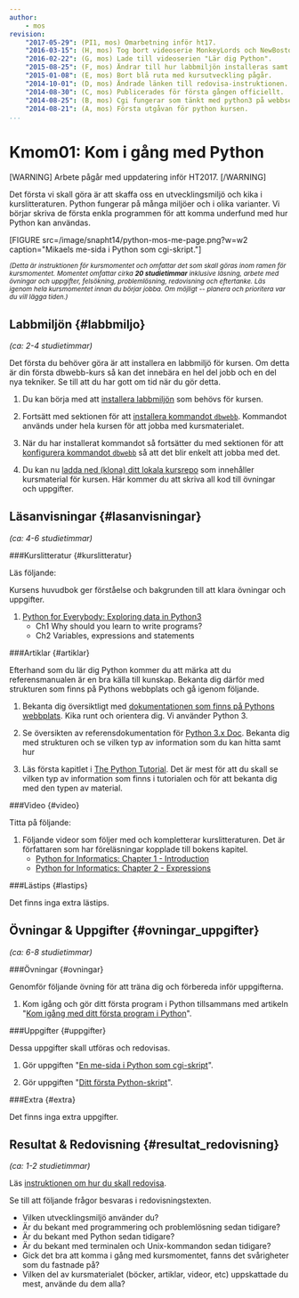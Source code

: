 ```yaml
---
author:
    - mos
revision:
    "2017-05-29": (PI1, mos) Omarbetning inför ht17.
    "2016-03-15": (H, mos) Tog bort videoserie MonkeyLords och NewBoston.
    "2016-02-22": (G, mos) Lade till videoserien "Lär dig Python".
    "2015-08-25": (F, mos) Ändrar till hur labbmiljön installeras samt dbwebb-cli v2.
    "2015-01-08": (E, mos) Bort blå ruta med kursutveckling pågår.
    "2014-10-01": (D, mos) Ändrade länken till redovisa-instruktionen.
    "2014-08-30": (C, mos) Publicerades för första gången officiellt.
    "2014-08-25": (B, mos) Cgi fungerar som tänkt med python3 på webbservern.
    "2014-08-21": (A, mos) Första utgåvan för python kursen.
...
```

Kmom01: Kom i gång med Python
==================================

[WARNING]
Arbete pågår med uppdatering inför HT2017.
[/WARNING]

<!-- Why learn python? -->

Det första vi skall göra är att skaffa oss en utvecklingsmiljö och kika i kurslitteraturen. Python fungerar på många miljöer och i olika varianter. Vi börjar skriva de första enkla programmen för att komma underfund med hur Python kan användas.

[FIGURE src=/image/snapht14/python-mos-me-page.png?w=w2 caption="Mikaels me-sida i Python som cgi-skript."]

<small><i>(Detta är instruktionen för kursmomentet och omfattar det som skall göras inom ramen för kursmomentet. Momentet omfattar cirka **20 studietimmar** inklusive läsning, arbete med övningar och uppgifter, felsökning, problemlösning, redovisning och eftertanke. Läs igenom hela kursmomentet innan du börjar jobba. Om möjligt -- planera och prioritera var du vill lägga tiden.)</i></small>



Labbmiljön  {#labbmiljo}
---------------------------------

*(ca: 2-4 studietimmar)*

Det första du behöver göra är att installera en labbmiljö för kursen. Om detta är din första dbwebb-kurs så kan det innebära en hel del jobb och en del nya tekniker. Se till att du har gott om tid när du gör detta.

1. Du kan börja med att [installera labbmiljön](kurser/python/labbmiljo) som behövs för kursen. 

1. Fortsätt med sektionen för att [installera kommandot `dbwebb`](dbwebb-cli/kom-igang-och-installera). Kommandot används under hela kursen för att jobba med kursmaterialet.

1. När du har installerat kommandot så fortsätter du med sektionen för att [konfigurera kommandot `dbwebb`](dbwebb-cli/konfiguration) så att det blir enkelt att jobba med det.

1. Du kan nu [ladda ned (klona) ditt lokala kursrepo](dbwebb-cli/clone) som innehåller kursmaterial för kursen. Här kommer du att skriva all kod till övningar och uppgifter.



Läsanvisningar  {#lasanvisningar}
---------------------------------

*(ca: 4-6 studietimmar)*


###Kurslitteratur  {#kurslitteratur}

Läs följande:

Kursens huvudbok ger förståelse och bakgrunden till att klara övningar och uppgifter.

1. [Python for Everybody: Exploring data in Python3](kunskap/boken-python-for-everybody-exploring-data-using-python3)
    * Ch1 Why should you learn to write programs?
    * Ch2 Variables, expressions and statements

<!--
1. [Think Python: How to Think Like a Computer Scientist](kunskap/boken-think-python-how-to-think-like-a-computer-scientist).
    * Ch1 The way of the program
    * Ch2 Variables, expressions and statements
-->



###Artiklar {#artiklar}

Efterhand som du lär dig Python kommer du att märka att du referensmanualen är en bra källa till kunskap. Bekanta dig därför med strukturen som finns på Pythons webbplats och gå igenom följande.

1. Bekanta dig översiktligt med [dokumentationen som finns på Pythons webbplats](https://www.python.org/doc/). Kika runt och orientera dig. Vi använder Python 3.

1. Se översikten av referensdokumentation för [Python 3.x Doc](https://docs.python.org/3/). Bekanta dig med strukturen och se vilken typ av information som du kan hitta samt hur 

1. Läs första kapitlet i [The Python Tutorial](https://docs.python.org/3/tutorial/index.html). Det är mest för att du skall se vilken typ av information som finns i tutorialen och för att bekanta dig med den typen av material.



###Video  {#video}

Titta på följande:

1. Följande videor som följer med och kompletterar kurslitteraturen. Det är författaren som har föreläsningar kopplade till bokens kapitel.
    * [Python for Informatics: Chapter 1 - Introduction](https://www.youtube.com/watch?v=G721cooZXgs)
    * [Python for Informatics: Chapter 2 - Expressions](https://www.youtube.com/watch?v=IXXHH6ztsSA)

<!--
1. Videoserien [Lär dig Python](https://www.youtube.com/playlist?list=PLKtP9l5q3ce93pTlN_dnDpsTwGLCXJEpd) är tätt kopplat till kursmaterialet. Kika på de videor som börjar med 0 och 1.
-->



###Lästips {#lastips}

Det finns inga extra lästips.

<!-- Om du känner att du har tid och lust. -->



Övningar & Uppgifter  {#ovningar_uppgifter}
-------------------------------------------

*(ca: 6-8 studietimmar)*



###Övningar {#ovningar}

Genomför följande övning för att träna dig och förbereda inför uppgifterna.

1. Kom igång och gör ditt första program i Python tillsammans med artikeln "[Kom igång med ditt första program i Python](kunskap/kom-igang-med-ditt-forsta-program-i-python)".



###Uppgifter {#uppgifter}

Dessa uppgifter skall utföras och redovisas.

1. Gör uppgiften "[En me-sida i Python som cgi-skript](uppgift/en-me-sida-i-python-som-cgi-skript)".

2. Gör uppgiften "[Ditt första Python-skript](uppgift/ditt-forsta-python-skript)".




###Extra {#extra}

Det finns inga extra uppgifter.



Resultat & Redovisning  {#resultat_redovisning}
-----------------------------------------------

*(ca: 1-2 studietimmar)*

Läs [instruktionen om hur du skall redovisa](kurser/python/redovisa).

Se till att följande frågor besvaras i redovisningstexten.

* Vilken utvecklingsmiljö använder du?
* Är du bekant med programmering och problemlösning sedan tidigare?
* Är du bekant med Python sedan tidigare?
* Är du bekant med terminalen och Unix-kommandon sedan tidigare?
* Gick det bra att komma i gång med kursmomentet, fanns det svårigheter som du fastnade på?
* Vilken del av kursmaterialet (böcker, artiklar, videor, etc) uppskattade du mest, använde du dem alla?
